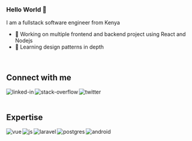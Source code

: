 ### Hello World 👋
I am a fullstack software engineer from Kenya
- 🔭 Working on multiple frontend and backend project using React and Nodejs
- 🌱 Learning design patterns in depth
<br>

## Connect with me

[<img align="left" alt="linked-in" src="https://img.shields.io/badge/linkedin-%230077B5.svg?&style=for-the-badge&logo=linkedin&logoColor=white" />](https://www.linkedin.com/in/silas-seje/)



[<img align="left" alt="stack-overflow" src="https://img.shields.io/badge/stack%20overflow-FE7A16?logo=stack-overflow&logoColor=white&style=for-the-badge" />](https://stackoverflow.com/users/15876920/sejesila)


[<img align="left" alt="twitter" src="https://img.shields.io/badge/twitter-%231DA1F2.svg?&style=for-the-badge&logo=twitter&logoColor=white" />](https://twitter.com/seje_silas)
<br>
<br>
## Expertise
<img align="left" alt="vue" src="https://img.shields.io/badge/vue.js-%2315100E.svg?&style=for-the-badge&logo=vue.js&logoColor=green" />
<img align="left" alt="js" src="https://img.shields.io/badge/javascript-%2315100E.svg?&style=for-the-badge&logo=javascript&logoColor=yellow" />
<img align="left" alt="laravel" src="https://img.shields.io/badge/laravel-%2315100E.svg?&style=for-the-badge&logo=laravel&logoColor=red" />
<img align="left" alt="postgres" src="https://img.shields.io/badge/postgres-%23316192.svg?&style=for-the-badge&logo=postgresql&logoColor=white" />
<img align="left" alt="android" src="https://img.shields.io/badge/Android-3DDC84?logo=android&logoColor=white&style=for-the-badge" />

<br>
<br>
